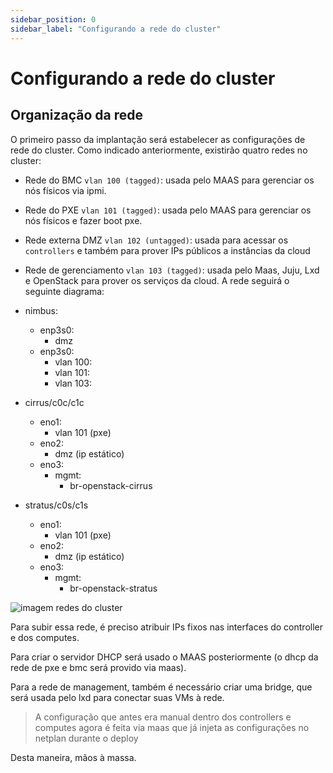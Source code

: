 ```yaml
---
sidebar_position: 0
sidebar_label: "Configurando a rede do cluster"
---
```


# Configurando a rede do cluster
## Organização da rede
O primeiro passo da implantação será estabelecer as configurações de rede do cluster. Como indicado anteriormente, existirão quatro redes no cluster:

* Rede do BMC `vlan 100 (tagged)`: usada pelo MAAS para gerenciar os nós físicos via ipmi.
* Rede do PXE `vlan 101 (tagged)`: usada pelo MAAS para gerenciar os nós físicos e fazer boot pxe.
* Rede externa DMZ `vlan 102 (untagged)`: usada para acessar os `controllers` e também para prover IPs públicos a instâncias da cloud
* Rede de gerenciamento `vlan 103 (tagged)`: usada pelo Maas, Juju, Lxd e OpenStack para prover os serviços da cloud.
A rede seguirá o seguinte diagrama:

* nimbus:
  - enp3s0:
    - dmz
  - enp3s0:
    - vlan 100:
    - vlan 101:
    - vlan 103: 
<!---      - mgmt
      - ip/rota: br-openstack-cirrus
      - ip/rota: br-openstack-stratus
--->

* cirrus/c0c/c1c
    - eno1:
      - vlan 101 (pxe)
    - eno2:
      - dmz (ip estático)
    - eno3:
      - mgmt:
        - br-openstack-cirrus

* stratus/c0s/c1s
    - eno1:
      - vlan 101 (pxe)
    - eno2:
      - dmz (ip estático)
    - eno3:
      - mgmt:
        - br-openstack-stratus

![imagem redes do cluster](/guia-implantacao/3-redes-do-cluster.png)

Para subir essa rede, é preciso atribuir IPs fixos nas interfaces do controller e dos computes.

Para criar o servidor DHCP será usado o MAAS posteriormente (o dhcp da rede de pxe e bmc será provido via maas).

Para a rede de management, também é necessário criar uma bridge, que será usada pelo lxd para conectar suas VMs à rede.

> A configuração que antes era manual dentro dos controllers e computes agora é feita via maas que já injeta as configurações no netplan durante o deploy

Desta maneira, mãos à massa.

<!---
## Configuração das interfaces físicas do _controller_
Primeiramente, deve-se configurar as interfaces físicas do cluster.

No terminal, examine a pasta de configurações do netplan para ver os arquivos de configuração existentes.
```sh
sudo ls /etc/netplan/
```
Aqui ficam todos os arquivos de configuração do netplan. Provavelmente haverá somente um, abra-o
```sh
sudo vim /etc/netplan/<nome do arquivo>.yaml
```
Suponha que este seja o arquivo de configuração
```yaml
network:
    ethernets:
        eno1:
            addresses: # ip na vlan 101 - pxe
            - 10.10.1.x/24
            match:
                macaddress: <mac-addr-interface>
            mtu: 1500
            nameservers:
                addresses:
                - 10.10.1.86
                search:
                - maas
            set-name: eno1
        eno3:
            addresses: # ip na vlan 103 - mgmt
            - 10.10.3.x/24
            match:
                macaddress: <mac-addr-interface>
            mtu: 1500
            set-name: eno3
```
A interface `eno3` receberá uma bridge, que se comunica entre as máquinas usando a vlan 103.

Saia do arquivo (`ctrl + x` -> `Y` no Nano ou `Esc` -> `:q` no vim)
## Configuração das bridges do _controller_
Por questão de organização, crie um novo arquivo para configurar a bridge
```sh
sudo vim 01-bridge-mapping.yaml
```
Nele, cole a seguinte configuração de bridge:
```yaml
network:
    bridges:
      br-mgmt:
        interfaces:
        - eno3
        addresses:
        - {IP do controller na rede de management}
```
> Em nosso cluster, convencionamos usar o IP 10.42.0.1/24 para o _controller_ a rede de _management_.

## Aplicando as novas configurações de interface
Antes de aplicar as alterações, é necessário se assegurar que o arquivo de configurações antigo, com a descrição das interfaces físicas, seja inicializado
antes que nosso arquivo com as bridges, pois, se a interface ainda não existe ainda não é possível criar uma bridge em cima dela.

Para isso, renomeie o arquivo original para um nome que começa com um numero menor do que aquele que criamos. Como o arquivo de bridges for criado com "01", 
o arquivo com as interfaces pode ser chamado, por exemplo, de "00-physical-interfaces.yaml"
```sh
sudo mv /etc/netplan/<nome-interface antiga>.yaml /etc/netplan/00-physical-interfaces.yaml
```

Agora aplique as alterações
```sh
sudo netplan try
```
> Note que aqui, como mexemos na iterface que a máquina usa para o ssh, vamos usar o `netplan try`, que reverte as alterações caso
> não haja uma confirmação do usuário.

## Configuração de NAT para a rede de management
Apesar da rede de management ser local, ainda é necessário que as máquinas desta rede tenham acesso à internet. Para resolver isso, uma alternativa é usar um NAT,
ou seja, um protocolo que faz com que as máquinas dentro dessa rede "emprestem" o IP do gateway e possam se comunicar com o mundo externo.
Para fazer isso, pode-se usar o nftables.

Primeiramente, crie um diretório a qual possa se adicionar novos arquivos de configuração do nftables
```sh
sudo mkdir /etc/nftables.d
```

Agora, crie um novo arquivo com o NAT da rede 10.42.1.0/24
```sh
sudo vim /etc/nftables.d/nat_rede_mgmt.conf
```
Adicione a seguinte tabela
```conf
table ip nat {
    chain postrouting {
        type nat hook postrouting priority srcnat; policy accept;
        ip saddr 10.42.1.0/16 oif "eno2" snat to {IP público do controller};
    }
}
```
Adicione um import dessas configurações no arquivo principal do nftables
```sh
sudo vim /etc/nftables.conf
```
O arquivo deve ficar desta maneira
```diff
#!/usr/sbin/nft -f

flush ruleset

table inet filter {
        chain input {
                type filter hook input priority 0;
        }
        chain forward {
                type filter hook forward priority 0;
        }
        chain output {
                type filter hook output priority 0;
        }
}

+ include "/etc/nftables.d/*.conf"
```
Por fim, reinicie o serviço do nftables
```sh
sudo systemctl restart nftables.service
```
E verifique se o serviço está funcionando
```sh
sudo systemctl status nftables.service
```
## Liberar forward entre as bridges
Por último, mas não menos importante, é necessário liberar forward de pacotes no sistema. Para isso, abra o arquivo de configurações do sysctl
```sh
sudo vim /etc/sysctl.conf
```
Adicione as seguintes linhas
```diff
# Uncomment the next line to enable packet forwarding for IPv4
# net.ipv4.ip_forward=1
+  net.ipv4.ip_forward=1

# Uncomment the next line to enable packet forwarding for IPv6
#  Enabling this option disables Stateless Address Autoconfiguration
#  based on Router Advertisements for this host
# net.ipv6.conf.all.forwarding=1
+  net.ipv6.conf.all.forwarding=1
```
> Dica: no vim a pesquisa é feita usando `Esc` -> `\` -> `Texto a ser pesquisado` ->
> `Enter` \
> Dica: no Nano, a pesquisa é feita usando `Ctrl + w` -> `Texto a ser pesquisado` -> `Enter`

Para aplicar as configurações, rode
```sh
sudo sysctl --system
```

Se tudo ocorreu bem, temos nossa rede pronta e funcionando. Agora podemos continuar prosseguindo com nossas configurações do cluster

--->